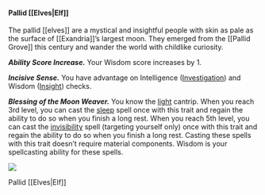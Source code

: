 #### Pallid [[Elves|Elf]]

The pallid [[elves]] are a mystical and insightful people with skin as pale as the surface of [[Exandria]]’s largest moon. They emerged from the [[Pallid Grove]] this century and wander the world with childlike curiosity.

_**Ability Score Increase.**_ Your Wisdom score increases by 1.

_**Incisive Sense.**_ You have advantage on Intelligence ([Investigation](https://www.dndbeyond.com/compendium/rules/basic-rules/using-ability-scores#Investigation)) and Wisdom ([Insight](https://www.dndbeyond.com/compendium/rules/basic-rules/using-ability-scores#Insight)) checks.

_**Blessing of the Moon Weaver.**_ You know the [light](https://www.dndbeyond.com/spells/light) cantrip. When you reach 3rd level, you can cast the [sleep](https://www.dndbeyond.com/spells/sleep) spell once with this trait and regain the ability to do so when you finish a long rest. When you reach 5th level, you can cast the [invisibility](https://www.dndbeyond.com/spells/invisibility) spell (targeting yourself only) once with this trait and regain the ability to do so when you finish a long rest. Casting these spells with this trait doesn’t require material components. Wisdom is your spellcasting ability for these spells.

[![](https://media.dndbeyond.com/compendium-images/egtw/yDOyqyOocErRgYJK/04-02.png)](https://media.dndbeyond.com/compendium-images/egtw/yDOyqyOocErRgYJK/04-02.png)

Pallid [[Elves|Elf]]
